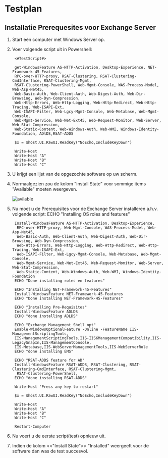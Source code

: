 # Testplan

##  Installatie Prerequesites voor Exchange Server

1. Start een computer met Windows Server op.
2. Voer volgende script uit	in Powershell:

		<#TestScript#>
		
		get-WindowsFeature AS-HTTP-Activation, Desktop-Experience, NET-Framework-45-Features,
		RPC-over-HTTP-proxy, RSAT-Clustering, RSAT-Clustering-CmdInterface, RSAT-Clustering-Mgmt,
		RSAT-Clustering-PowerShell, Web-Mgmt-Console, WAS-Process-Model, Web-Asp-Net45,
		Web-Basic-Auth, Web-Client-Auth, Web-Digest-Auth, Web-Dir-Browsing, Web-Dyn-Compression,
		Web-Http-Errors, Web-Http-Logging, Web-Http-Redirect, Web-Http-Tracing, Web-ISAPI-Ext,
		Web-ISAPI-Filter, Web-Lgcy-Mgmt-Console, Web-Metabase, Web-Mgmt-Console,
		Web-Mgmt-Service, Web-Net-Ext45, Web-Request-Monitor, Web-Server, Web-Stat-Compression,
		Web-Static-Content, Web-Windows-Auth, Web-WMI, Windows-Identity-Foundation, ADlDS,RSAT-ADDS
		 
		$x = $host.UI.RawUI.ReadKey("NoEcho,IncludeKeyDown")
		
		Write-Host
		Write-Host "A"
		Write-Host "B"
		Write-Host "C"

3. U krijgt een lijst van de opgezochte software op uw scherm.
4. Normaalgezien zou de kolom "Install State" voor sommige items "Available" moeten weergeven.

	![avilable](https://i.imgur.com/0JkdKJj.png)

5. Nu moet u de Prerequisites voor de Exchange Server installeren a.h.v. volgende script:
		ECHO "Installing OS roles and features"
		
		Install-WindowsFeature AS-HTTP-Activation, Desktop-Experience, 
		 RPC-over-HTTP-proxy, Web-Mgmt-Console, WAS-Process-Model, Web-Asp-Net45,
		 Web-Basic-Auth, Web-Client-Auth, Web-Digest-Auth, Web-Dir-Browsing, Web-Dyn-Compression,
		 Web-Http-Errors, Web-Http-Logging, Web-Http-Redirect, Web-Http-Tracing, Web-ISAPI-Ext,
		 Web-ISAPI-Filter, Web-Lgcy-Mgmt-Console, Web-Metabase, Web-Mgmt-Console,
		 Web-Mgmt-Service, Web-Net-Ext45, Web-Request-Monitor, Web-Server, Web-Stat-Compression,
		 Web-Static-Content, Web-Windows-Auth, Web-WMI, Windows-Identity-Foundation
		ECHO "Done installing roles en features"
		
		ECHO "Installing NET-Framework-45-Features"
		Install-WindowsFeature NET-Framework-45-Features
		ECHO "Done installing NET-Framework-45-Features"
		
		ECHO "Installing Pre-Requisites"
		Install-WindowsFeature ADLDS
		ECHO "done installing ADLDS"
		
		ECHO "Exchange Management Shell opt"
		Enable-WindowsOptionalFeature -Online -FeatureName IIS-ManagementScriptingTools,
		IIS-ManagementScriptingTools,IIS-IIS6ManagementCompatibility,IIS-LegacySnapIn,IIS-ManagementConsole,
		IIS-Metabase,IIS-WebServerManagementTools,IIS-WebServerRole
		ECHO "done installing EMS"
		
		ECHO "RSAT-ADDS feature for AD"
		Install-WindowsFeature RSAT-ADDS, RSAT-Clustering, RSAT-Clustering-CmdInterface, RSAT-Clustering-Mgmt,
		 RSAT-Clustering-PowerShell,
		ECHO "done installing RSAT-ADDS"
		
		Write-Host "Press any key to restart"
		
		$x = $host.UI.RawUI.ReadKey("NoEcho,IncludeKeyDown")
		
		Write-Host
		Write-Host "A"
		Write-Host "B"
		Write-Host "C"
		
		Restart-Computer


6. Nu voert u de eerste script(test) opnieuw uit.
7. Indien de kolom <<"Install State">> "Installed" weergeeft voor de software dan was de test succesvol.




